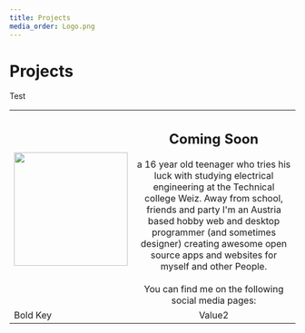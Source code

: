 ```yaml
---
title: Projects
media_order: Logo.png
---
```


# Projects

Test

| | |
|:- |:-:|
| <img src="https://hampoelz.net/user/pages/home/_projects/Logo.png" width="200"/> | <h2>Coming Soon</h2> a 16 year old teenager who tries his luck with studying electrical engineering at the Technical college Weiz. Away from school, friends and party I'm an Austria based hobby web and desktop programmer (and sometimes designer) creating awesome open source apps and websites for myself and other People.<br/><br/>You can find me on the following social media pages:|
| Bold Key   | Value2 |